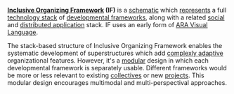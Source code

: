 **[Inclusive Organizing Framework](https://docs.google.com/drawings/d/1-WFMRYdueSBba1atcohX0G585zj-gBNlBvZQBqnEmEs/edit?usp=sharing) (IF)** is a [schematic](https://github.com/gcassel/Modular-Organizing-Terminology/blob/master/terms/schematic.md) which [represents](https://github.com/gcassel/Modular-Organizing-Terminology/blob/master/terms/represent.md) a full [technology stack](https://github.com/gcassel/Modular-Organizing-Terminology/blob/master/compound-terms/technology-stack.md) of [developmental frameworks](https://github.com/gcassel/Modular-Organizing-Terminology/blob/master/compound-terms/developmental-framework.md), along with a related [social](https://github.com/gcassel/Modular-Organizing-Terminology/blob/master/terms/social.md) and [distributed application](https://github.com/gcassel/Modular-Organizing-Terminology/blob/master/compound-terms/dapp.md) stack.  IF uses an early form of [ARA Visual Language](https://docs.google.com/document/d/1cO_s2x5Aky-GnrhX2Tj8hFtj3s6qGKzugEf8AQiiXRg/edit?usp=sharing).

The stack-based structure of Inclusive Organizing Framework enables the systematic development of superstructures which add [complexly adaptive](https://github.com/gcassel/Modular-Organization-Terminology/blob/master/compound-terms/complex-adaptive-system.md) organizational features.  However, it's a [modular](https://github.com/gcassel/Modular-Organizing-Terminology/blob/master/terms/modular.md) design in which each developmental framework is separately usable.  Different frameworks would be more or less relevant to existing [collectives](https://github.com/gcassel/Modular-Organizing-Terminology/blob/master/terms/collective.md) or new [projects](https://github.com/gcassel/Modular-Organization-Terminology/blob/master/terms/project.md).  This modular design encourages multimodal and multi-perspectival approaches.
